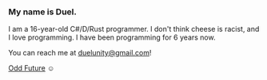 ### My name is Duel.
I am a 16-year-old C#/D/Rust programmer. I don't think cheese is racist, and I love programming. I have been programming for 6 years now.

You can reach me at [duelunity@gmail.com](mailto:duelunity@gmail.com)!

[Odd Future](https://www.youtube.com/watch?v=v1YojYU5nPQ) ☺ 
